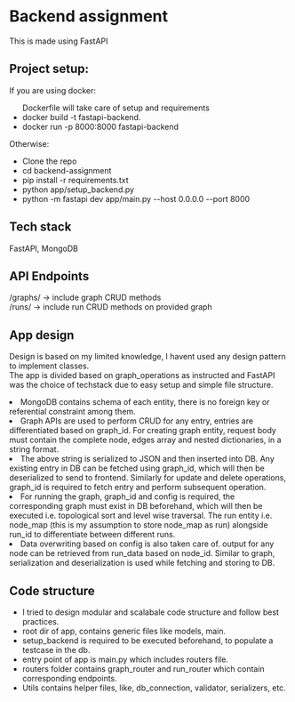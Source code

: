 # Backend assignment

This is made using FastAPI

## Project setup:
If you are using docker:
<ul>
Dockerfile will take care of setup and requirements
<li> docker build -t fastapi-backend. </li>
<li> docker run -p 8000:8000 fastapi-backend </li>
</ul>
Otherwise:
<ul>
<li> Clone the repo </li>
<li> cd backend-assignment </li>
<li> pip install -r requirements.txt </li>
<li> python app/setup_backend.py </li>
<li> python -m fastapi dev app/main.py --host 0.0.0.0 --port 8000 </li>
</ul>

## Tech stack
FastAPI, MongoDB

## API Endpoints
/graphs/ -> include graph CRUD methods <br/>
/runs/ -> include run CRUD methods on provided graph

## App design
Design is based on my limited knowledge, I havent used any design pattern to implement classes. <br/>
The app is divided based on graph_operations as instructed and FastAPI was the choice of techstack due to easy setup and simple file structure. <br/>
<li> MongoDB contains schema of each entity, there is no foreign key or referential constraint among them. </li>
<li> Graph APIs are used to perform CRUD for any entry, entries are differentiated based on graph_id. For creating graph entity, request body must contain the complete node, edges array and nested dictionaries, in a string format. </li>
<li> The above string is serialized to JSON and then inserted into DB. Any existing entry in DB can be fetched using graph_id, which will then be deserialized to send to frontend. Similarly for update and delete operations, graph_id is required to fetch entry and perform subsequent operation. </li>
<li> For running the graph, graph_id and config is required, the corresponding graph must exist in DB beforehand, which will then be executed i.e. topological sort and level wise traversal. The run entity i.e. node_map (this is my assumption to store node_map as run) alongside run_id to differentiate between different runs. </li>
<li> Data overwriting based on config is also taken care of. output for any node can be retrieved from run_data based on node_id. Similar to graph, serialization and deserialization is used while fetching and storing to DB. </li>


## Code structure
<ul>
<li> I tried to design modular and scalabale code structure and follow best practices. </li>
<li> root dir of app, contains generic files like models, main. </li>
<li> setup_backend is required to be executed beforehand, to populate a testcase in the db. </li>
<li> entry point of app is main.py which includes routers file. </li>
<li> routers folder contains graph_router and run_router which contain corresponding endpoints. </li>
<li> Utils contains helper files, like, db_connection, validator, serializers, etc. </li>
</ul>

